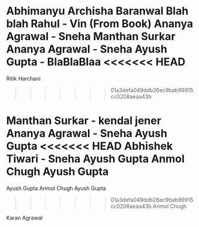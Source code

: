 Abhimanyu
Archisha Baranwal
Blah blah
Rahul - Vin (From Book)
Ananya Agrawal - Sneha
Manthan Surkar
Ananya Agrawal - Sneha
Ayush Gupta - BlaBlaBlaa
<<<<<<< HEAD
=======
Ritik Harchani
>>>>>>> 01a3defa049ddb26ec9bab99915cc0208aeaa43b


Manthan Surkar - kendal jener
Ananya Agrawal - Sneha
Ayush Gupta
<<<<<<< HEAD
Abhishek Tiwari - Sneha
Ayush Gupta
Anmol Chugh
Ayush Gupta<br>
=======
Ayush Gupta
Anmol Chugh
Ayush Gupta
>>>>>>> 01a3defa049ddb26ec9bab99915cc0208aeaa43b
Anmol Chugh

Karan Agrawal